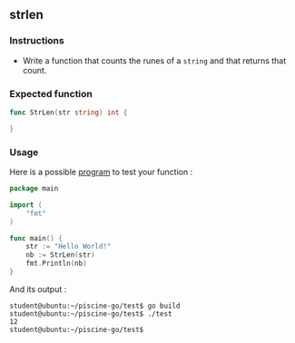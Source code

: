 ## strlen

### Instructions

-   Write a function that counts the runes of a `string` and that returns that count.

### Expected function

```go
func StrLen(str string) int {

}
```

### Usage

Here is a possible [program](TODO-LINK) to test your function :

```go
package main

import (
	"fmt"
)

func main() {
	str := "Hello World!"
	nb := StrLen(str)
	fmt.Println(nb)
}
```

And its output :

```console
student@ubuntu:~/piscine-go/test$ go build
student@ubuntu:~/piscine-go/test$ ./test
12
student@ubuntu:~/piscine-go/test$
```
